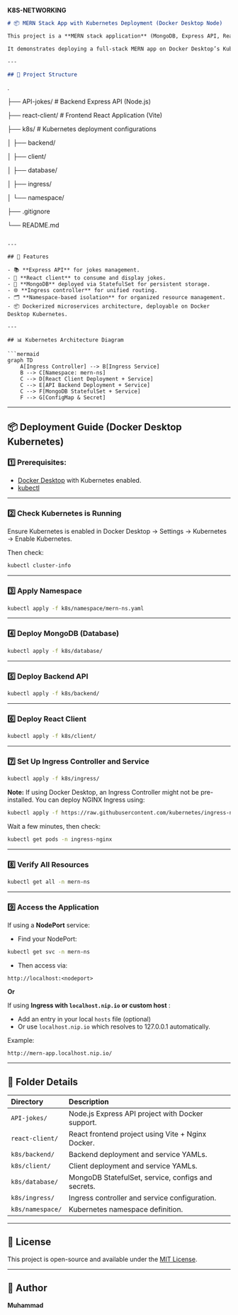 
**K8S-NETWORKING**

```markdown
# 📦 MERN Stack App with Kubernetes Deployment (Docker Desktop Node)

This project is a **MERN stack application** (MongoDB, Express API, React Client, Node.js) containerized with Docker and orchestrated using **Kubernetes (k8s)** via Docker Desktop.

It demonstrates deploying a full-stack MERN app on Docker Desktop’s Kubernetes with Deployments, Services, Ingress, StatefulSets, and ConfigMaps.

---

## 📑 Project Structure

```

.

├── API-jokes/            # Backend Express API (Node.js)

├── react-client/         # Frontend React Application (Vite)

├── k8s/                  # Kubernetes deployment configurations

│   ├── backend/

│   ├── client/

│   ├── database/

│   ├── ingress/

│   └── namespace/

├── .gitignore

└── README.md

```

---

## 🚀 Features

- 📚 **Express API** for jokes management.
- 🎨 **React client** to consume and display jokes.
- 🍃 **MongoDB** deployed via StatefulSet for persistent storage.
- 🌐 **Ingress controller** for unified routing.
- 🗂️ **Namespace-based isolation** for organized resource management.
- 📦 Dockerized microservices architecture, deployable on Docker Desktop Kubernetes.

---

## 📊 Kubernetes Architecture Diagram

```mermaid
graph TD
    A[Ingress Controller] --> B[Ingress Service]
    B --> C[Namespace: mern-ns]
    C --> D[React Client Deployment + Service]
    C --> E[API Backend Deployment + Service]
    C --> F[MongoDB StatefulSet + Service]
    F --> G[ConfigMap & Secret]
```

---

## 📦 Deployment Guide (Docker Desktop Kubernetes)

### 1️⃣ Prerequisites:

* [Docker Desktop](https://www.docker.com/products/docker-desktop) with Kubernetes enabled.
* [kubectl](https://kubernetes.io/docs/tasks/tools/)

---

### 2️⃣ Check Kubernetes is Running

Ensure Kubernetes is enabled in Docker Desktop → Settings → Kubernetes → Enable Kubernetes.

Then check:

```bash
kubectl cluster-info
```

---

### 3️⃣ Apply Namespace

```bash
kubectl apply -f k8s/namespace/mern-ns.yaml
```

---

### 4️⃣ Deploy MongoDB (Database)

```bash
kubectl apply -f k8s/database/
```

---

### 5️⃣ Deploy Backend API

```bash
kubectl apply -f k8s/backend/
```

---

### 6️⃣ Deploy React Client

```bash
kubectl apply -f k8s/client/
```

---

### 7️⃣ Set Up Ingress Controller and Service

```bash
kubectl apply -f k8s/ingress/
```

**Note:** If using Docker Desktop, an Ingress Controller might not be pre-installed. You can deploy NGINX Ingress using:

```bash
kubectl apply -f https://raw.githubusercontent.com/kubernetes/ingress-nginx/main/deploy/static/provider/cloud/deploy.yaml
```

Wait a few minutes, then check:

```bash
kubectl get pods -n ingress-nginx
```

---

### 8️⃣ Verify All Resources

```bash
kubectl get all -n mern-ns
```

---

### 9️⃣ Access the Application

If using a **NodePort** service:

* Find your NodePort:

```bash
kubectl get svc -n mern-ns
```

* Then access via:

```
http://localhost:<nodeport>
```

**Or**

If using  **Ingress with `localhost.nip.io` or custom host** :

* Add an entry in your local `hosts` file (optional)
* Or use `localhost.nip.io` which resolves to 127.0.0.1 automatically.

Example:

```
http://mern-app.localhost.nip.io/
```

---

## 📂 Folder Details

| Directory          | Description                                        |
| :----------------- | :------------------------------------------------- |
| `API-jokes/`     | Node.js Express API project with Docker support.   |
| `react-client/`  | React frontend project using Vite + Nginx Docker.  |
| `k8s/backend/`   | Backend deployment and service YAMLs.              |
| `k8s/client/`    | Client deployment and service YAMLs.               |
| `k8s/database/`  | MongoDB StatefulSet, service, configs and secrets. |
| `k8s/ingress/`   | Ingress controller and service configuration.      |
| `k8s/namespace/` | Kubernetes namespace definition.                   |

---

## 📌 License

This project is open-source and available under the [MIT License](https://chatgpt.com/c/LICENSE).

---

## 🙌 Author

**Muhammad**

